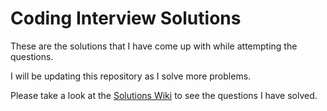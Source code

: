 # Coding Interview Solutions

These are the solutions that I have come up with while attempting the questions.

I will be updating this repository as I solve more problems.

Please take a look at the [Solutions Wiki](https://github.com/mhlptl/solutions/wiki) to see the questions I have solved.